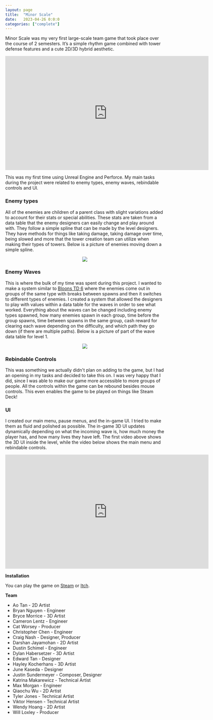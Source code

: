 ```yaml
---
layout: page
title:  "Minor Scale"
date:   2023-04-26 0:0:0
categories: ["complete"]
---
```

Minor Scale was my very first large-scale team game that took place over the course of 2 semesters. It’s a simple rhythm game combined with tower defense features and a cute 2D/3D hybrid aesthetic.

<center><iframe width="644" height="362" src="https://www.youtube-nocookie.com/embed/gT3EOulVUow?si=XvPZxlDXvWLT-nsu" title="YouTube video player" frameborder="0" allow="accelerometer; autoplay; clipboard-write; encrypted-media; gyroscope; picture-in-picture; web-share" referrerpolicy="strict-origin-when-cross-origin" allowfullscreen></iframe></center>

This was my first time using Unreal Engine and Perforce. My main tasks during the project were related to enemy types, enemy waves, rebindable controls and UI.

### Enemy types
All of the enemies are children of a parent class with slight variations added to account for their stats or special abilities. These stats are taken from a data table that the enemy designers can easily change and play around with. They follow a simple spline that can be made by the level designers. They have methods for things like taking damage, taking damage over time, being slowed and more that the tower creation team can utilize when making their types of towers. Below is a picture of enemies moving down a simple spline.

<center><img src="{{ '/assets/img/EnemyPhoto.png' }}" id="enemy-img"></center>

### Enemy Waves
This is where the bulk of my time was spent during this project. I wanted to make a system similar to [Bloons TD 6][bloons-steam] where the enemies come out in groups of the same type with breaks between spawns and then it switches to different types of enemies. I created a system that allowed the designers to play with values within a data table for the waves in order to see what worked. Everything about the waves can be changed including enemy types spawned, how many enemies spawn in each group, time before the group spawns, time between spawns in the same group, cash reward for clearing each wave depending on the difficulty, and which path they go down (if there are multiple paths). Below is a picture of part of the wave data table for level 1.

<center><img src="{{ '/assets/img/WavesPhoto.png' }}" id="waves-img"></center>

### Rebindable Controls
This was something we actually didn't plan on adding to the game, but I had an opening in my tasks and decided to take this on. I was very happy that I did, since I was able to make our game more accessible to more groups of people. All the controls within the game can be rebound besides mouse controls. This even enables the game to be played on things like Steam Deck!

### UI
I created our main menu, pause menus, and the in-game UI. I tried to make them as fluid and polished as possible. The in-game 3D UI updates dynamically depending on what the incoming wave is, how much money the player has, and how many lives they have left. The first video above shows the 3D UI inside the level, while the video below shows the main menu and rebindable controls.

<center><iframe width="644" height="362" src="https://www.youtube-nocookie.com/embed/SOFNBFVjhWE?si=rQBwblIpLVV-NTpU" title="YouTube video player" frameborder="0" allow="accelerometer; autoplay; clipboard-write; encrypted-media; gyroscope; picture-in-picture; web-share" referrerpolicy="strict-origin-when-cross-origin" allowfullscreen></iframe></center>

**Installation** 

You can play the game on [Steam][ms-steam] or [Itch][ms-itch].

**Team** 
- Ao Tan - 2D Artist
- Bryan Nguyen - Engineer
- Bryce Morrice - 3D Artist
- Cameron Lentz - Engineer
- Cat Worsey - Producer
- Christopher Chen - Engineer
- Craig Nash - Designer, Producer
- Darshan Jayamohan - 2D Artist
- Dustin Schimel - Engineer
- Dylan Habersetzer - 3D Artist
- Edward Tan - Designer
- Hayley Kocherhans - 3D Artist
- June Kaseda - Designer
- Justin Sundermeyer - Composer, Designer
- Katrina Makarewicz - Technical Artist
- Max Morgan - Engineer
- Qiaochu Wu - 2D Artist
- Tyler Jones - Technical Artist
- Viktor Hensen - Technical Artist
- Wendy Hoang - 2D Artist
- Will Loxley - Producer

[ms-steam]: https://store.steampowered.com/app/2376030/Minor_Scale/
[ms-itch]: https://minor-scale-dev.itch.io/minor-scale
[bloons-steam]: https://store.steampowered.com/app/960090/Bloons_TD_6/